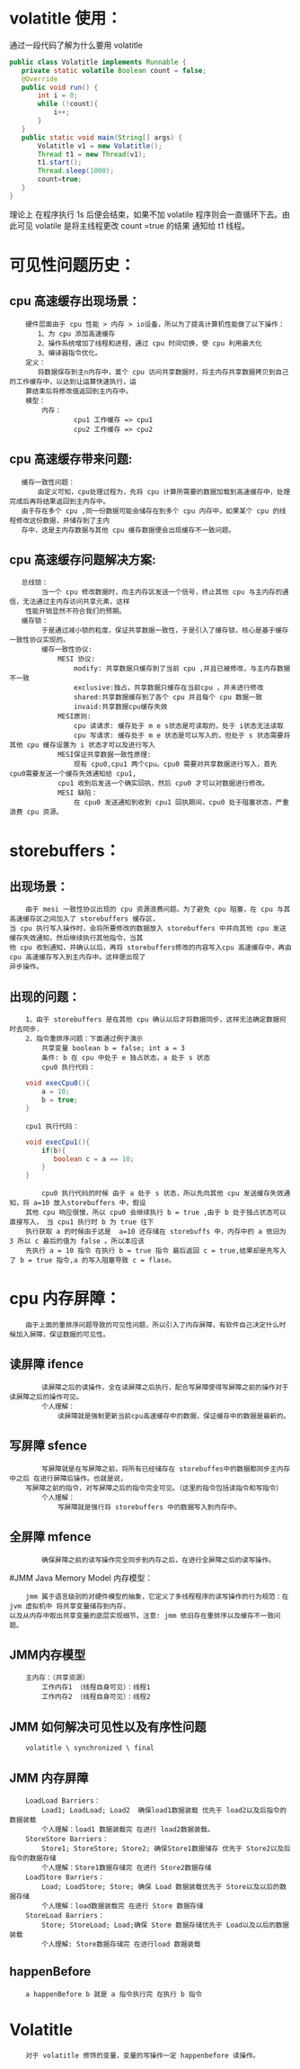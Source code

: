 # volatitle 使用：		
通过一段代码了解为什么要用 volatitle 		
 ```java
public class Volatitle implements Runnable {
    private static volatile Boolean count = false;
    @Override
    public void run() {
        int i = 0;
        while (!count){
            i++;
        }
    }
    public static void main(String[] args) {
        Volatitle v1 = new Volatitle();
        Thread t1 = new Thread(v1);
        t1.start();
        Thread.sleep(1000);
        count=true;
    }
}
```

理论上 在程序执行 1s 后便会结束，如果不加 volatile 程序则会一直循环下去。由此可见 volatile 是将主线程更改 count =true 的结果 通知给 t1 线程。		

# 可见性问题历史：

## cpu 高速缓存出现场景：

	    硬件层面由于 cpu 性能 > 内存 > io设备，所以为了提高计算机性能做了以下操作：		
	       1、为 cpu 添加高速缓存
	       2、操作系统增加了线程和进程，通过 cpu 时间切换，使 cpu 利用最大化
	       3、编译器指令优化。 		
	    定义：		
	       将数据保存到主n内存中，莫个 cpu 访问共享数据时，将主内存共享数据拷贝到自己的工作缓存中，以达到让运算快速执行，运
        算结束后将修改值返回到主内存中。
        模型：
            内存：
                    cpu1 工作缓存 => cpu1
                    cpu2 工作缓存 => cpu2

## cpu 高速缓存带来问题:			

	   缓存一致性问题：		
	       由定义可知，cpu处理过程为，先将 cpu 计算所需要的数据加载到高速缓存中，处理完成后再将结果返回到主内存中。	
	   由于存在多个 cpu ,同一份数据可能会储存在到多个 cpu 内存中，如果某个 cpu 的线程修改这份数据，并储存到了主内		
	   存中，这是主内存数据与其他 cpu 缓存数据便会出现缓存不一致问题。			

## cpu 高速缓存问题解决方案:			

	   总线锁：
            当一个 cpu 修改数据时，向主内存区发送一个信号，终止其他 cpu 与主内存的通信，无法通过主内存访问共享元素，这样
        性能开销显然不符合我们的预期。
	   缓存锁：
            于是通过减小锁的粒度，保证共享数据一致性，于是引入了缓存锁，核心是基于缓存一致性协议实现的。
            缓存一致性协议:
                MESI 协议:
                    modify: 共享数据只缓存到了当前 cpu ,并且已被修改，与主内存数据不一致
                    exclusive:独占，共享数据只缓存在当前cpu ，并未进行修改
                    shared:共享数据缓存到了各个 cpu 并且每个 cpu 数据一致
                    invaid:共享数据cpu缓存失效
                MESI原则:
                    cpu 读请求: 缓存处于 m e s状态是可读取的，处于 i状态无法读取
                    cpu 写请求: 缓存处于 m e 状态是可以写入的，但处于 s 状态需要将其他 cpu 缓存设置为 i 状态才可以及进行写入
                MESI保证共享数据一致性原理:
                    现有 cpu0,cpu1 两个cpu。cpu0 需要对共享数据进行写入，首先 cpu0需要发送一个缓存失效通知给 cpu1,
                cpu1 收到后发送一个确实回执，然后 cpu0 才可以对数据进行修改。
                MESI 缺陷：
                    在 cpu0 发送通知到收到 cpu1 回执期间，cpu0 处于阻塞状态，严重浪费 cpu 资源。 

# storebuffers：			

## 出现场景：		

        由于 mesi 一致性协议出现的 cpu 资源浪费问题。为了避免 cpu 阻塞，在 cpu 与其高速缓存区之间加入了 storebuffers 缓存区，
    当 cpu 执行写入操作时，会将所要修改的数据放入 storebuffers 中并向其他 cpu 发送缓存失效通知，然后继续执行其他指令，当其
    他 cpu 收到通知，并确认以后，再将 storebuffers修改的内容写入cpu 高速缓存中，再由 cpu 高速缓存写入到主内存中。这样便出现了
    异步操作。
## 出现的问题：		
        1、由于 storebuffers 是在其他 cpu 确认以后才将数据同步，这样无法确定数据何时去同步.
        2、指令重排序问题：下面通过例子演示
            共享变量 boolean b = false; int a = 3
            条件: b 在 cpu 中处于 e 独占状态，a 处于 s 状态
            cpu0 执行代码：

```java
    void execCpu0(){
        a = 10;
        b = true;
    }    
```

        cpu1 执行代码：

```java
    void execCpu1(){
        if(b){
           boolean c = a == 10;
        }
    }
```

            cpu0 执行代码的时候 由于 a 处于 s 状态，所以先向其他 cpu 发送缓存失效通知，将 a=10 放入storebuffers 中，假设
        其他 cpu 响应很慢，所以 cpu0 会继续执行 b = true ,由于 b 处于独占状态可以直接写入， 当 cpu1 执行时 b 为 true 往下
        执行获取 a 的时候由于这是  a=10 还存储在 storebuffs 中，内存中的 a 依旧为 3 所以 c 最后的值为 false 。所以本应该
        先执行 a = 10 指令 在执行 b = true 指令 最后返回 c = true,结果却是先写入了 b = true 指令,a 的写入阻塞导致 c = flase。   

# cpu 内存屏障：	

        由于上面的重排序问题导致的可见性问题，所以引入了内存屏障，有软件自己决定什么时候加入屏障，保证数据的可见性。

## 读屏障 ifence
    
            读屏障之后的读操作，全在读屏障之后执行，配合写屏障使得写屏障之前的操作对于读屏障之后的操作可见。
            个人理解：
                读屏障就是强制更新当前cpu高速缓存中的数据，保证缓存中的数据是最新的。

## 写屏障 sfence

            写屏障就是在写屏障之前，将所有已经储存在 storebuffes中的数据都同步主内存中之后 在进行屏障后操作。也就是说，
        写屏障之前的指令，对写屏障之后的指令完全可见。（这里的指令包括读指令和写指令）
            个人理解：
                写屏障就是强行将 storebuffers 中的数据写入到内存中。

## 全屏障 mfence 

            确保屏障之前的读写操作完全同步到内存之后，在进行全屏障之后的读写操作。

#JMM Java Memory Model 内存模型：		

        jmm 属于语言级别的对硬件模型的抽象，它定义了多线程程序的读写操作的行为规范：在jvm 虚拟机中 将共享变量储存到内存，
    以及从内存中取出共享变量的底层实现细节。注意: jmm 依旧存在重排序以及缓存不一致问题。
## JMM内存模型

        主内存：（共享资源）
            工作内存1 （线程自身可见）：线程1
            工作内存2 （线程自身可见）：线程2

## JMM 如何解决可见性以及有序性问题

        volatitle \ synchronized \ final

## JMM 内存屏障
    
        LoadLoad Barriers：
            Load1; LoadLoad; Load2  确保load1数据装载 优先于 load2以及后指令的数据装载
            个人理解：load1 数据装载完 在进行 load2数据装载。
        StoreStore Barriers：
            Store1; StoreStore; Store2; 确保Store1数据储存 优先于 Store2以及后指令的数据存储
            个人理解：Store1数据存储完 在进行 Store2数据存储
        LoadStore Barriers：
            Load; LoadStore; Store; 确保 Load 数据装载优先于 Store以及以后的数据存储
            个人理解：load数据装载完 在进行 Store 数据存储
        StoreLoad Barriers：
            Store; StoreLoad; Load;确保 Store 数据存储优先于 Load以及以后的数据装载
            个人理解: Store数据存储完 在进行load 数据装载

## happenBefore

        a happenBefore b 就是 a 指令执行完 在执行 b 指令

# Volatitle

        对于 volatitle 修饰的变量，变量的写操作一定 happenbefore 读操作。
